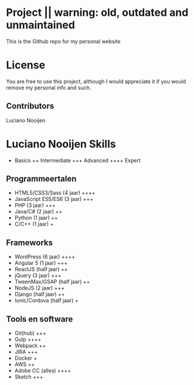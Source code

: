 # Project || warning: old, outdated and unmaintained
This is the Github repo for my personal website

# License
You are free to use this project, although I would appreciate it if you would remove my personal info and such.

## Contributors
Luciano Nooijen

# Luciano Nooijen Skills
+ Basics
++ Intermediate
+++ Advanced
++++ Expert

## Programmeertalen
* HTML5/CSS3/Sass (4 jaar) ++++
* JavaScript ES5/ES6 (3 jaar) +++
* PHP (3 jaar) +++
* Java/C# (2 jaar) ++
* Python (1 jaar) ++
* C/C++ (1 jaar) +

## Frameworks
* WordPress (6 jaar) ++++
* Angular 5 (1 jaar) +++
* ReactJS (half jaar) ++
* jQuery (3 jaar) +++
* TweenMax/GSAP (half jaar) ++
* NodeJS (2 jaar) +++
* Django (half jaar) ++
* Ionic/Cordova (half jaar) +

## Tools en software
* Git(hub) +++
* Gulp ++++
* Webpack ++
* JIRA +++
* Docker +
* AWS ++
* Adobe CC (alles) ++++
* Sketch +++
